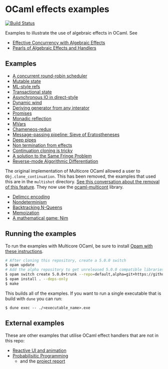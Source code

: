 # OCaml effects examples

[![Build Status](https://travis-ci.org/ocaml-multicore/effects-examples.svg?branch=master)](https://travis-ci.org/ocaml-multicore/effects-examples)    

Examples to illustrate the use of algebraic effects in OCaml. See
* [Effective Concurrency with Algebraic Effects](http://kcsrk.info/ocaml/multicore/2015/05/20/effects-multicore/)
* [Pearls of Algebraic Effects and Handlers](http://kcsrk.info/ocaml/multicore/effects/2015/05/27/more-effects/)

## Examples

* [A concurrent round-robin scheduler](https://github.com/ocaml-multicore/effects-examples/blob/master/sched.ml)
* [Mutable state](https://github.com/ocaml-multicore/effects-examples/blob/master/state.ml)
* [ML-style refs](https://github.com/ocaml-multicore/effects-examples/blob/master/ref.ml)
* [Transactional state](https://github.com/ocaml-multicore/effects-examples/blob/master/transaction.ml)
* [Asynchronous IO in direct-style](https://github.com/ocaml-multicore/effects-examples/blob/master/aio)
* [Dynamic wind](https://github.com/ocaml-multicore/effects-examples/blob/master/dyn_wind.ml)
* [Deriving generator from any interator](https://github.com/ocaml-multicore/effects-examples/blob/master/generator.ml)
* [Promises](https://github.com/ocaml-multicore/effects-examples/blob/master/promises.ml)
* [Monadic reflection](https://github.com/ocaml-multicore/effects-examples/blob/master/reify_reflect.ml)
* [MVars](https://github.com/ocaml-multicore/effects-examples/blob/master/mvar/MVar.ml)
* [Chameneos-redux](https://github.com/ocaml-multicore/effects-examples/blob/master/mvar/chameneos.ml)
* [Message-passing pipeline: Sieve of Eratostheneses](https://github.com/ocaml-multicore/effects-examples/blob/master/eratosthenes.ml)
* [Deep pipes](https://github.com/ocaml-multicore/effects-examples/blob/master/pipes.ml)
* [Non termination from effects](https://github.com/ocaml-multicore/effects-examples/blob/master/loop.ml)
* [Continuation cloning is tricky](https://github.com/ocaml-multicore/effects-examples/blob/master/clone_is_tricky.ml)
* [A solution to the Same Fringe Problem](https://github.com/ocaml-multicore/effects-examples/blob/master/fringe.ml)
* [Reverse-mode Algorithmic Differentiation](https://github.com/ocaml-multicore/effects-examples/blob/master/algorithmic_differentiation.ml)

The original implementation of Multicore OCaml allowed a user to `Obj.clone_continuation`. This has been removed, the examples that used this are in the `multishot` directory. [See this conversation about the removal of this feature](https://discuss.ocaml.org/t/multi-shot-continuations-gone-forever/9072). They now use the [ocaml-multicont](https://github.com/dhil/ocaml-multicont) library.

* [Delimcc encoding](https://github.com/ocaml-multicore/effects-examples/blob/master/multishot/delimcc.ml)
* [Nondeterminism](https://github.com/ocaml-multicore/effects-examples/blob/master/multishot/nondeterminism.ml)
* [Backtracking N-Queens](https://github.com/ocaml-multicore/effects-examples/blob/master/multishot/queens.ml)
* [Memoization](https://github.com/ocaml-multicore/effects-examples/blob/master/multishot/memo.ml)
* [A mathematical game: Nim](https://github.com/ocaml-multicore/effects-examples/blob/master/multishot/nim.ml)

## Running the examples

To run the examples with Multicore OCaml, be sure to install [Opam with these instructions](https://opam.ocaml.org/doc/Install.html).

```bash
# After cloning this repository, create a 5.0.0 switch
$ opam update
# Add the alpha repository to get unreleased 5.0.0 compatible libraries
$ opam switch create 5.0.0+trunk --repo=default,alpha=git+https://github.com/kit-ty-kate/opam-alpha-repository.git
$ opam install . --deps-only
$ make
```

This builds all of the examples. If you want to run a single executable that is build with `dune` you can run:

```
$ dune exec -- ./<executable_name>.exe
```

## External examples

These are other examples that utilise OCaml effect handlers that are not in this repo:

* [Reactive UI and animation](https://gopiandcode.uk/logs/log-bye-bye-monads-algebraic-effects.html)
* [Probabilisitic Programming](https://github.com/Arnhav-Datar/EffPPL)
  + and the [project report](https://github.com/Arnhav-Datar/EffPPL/blob/main/reports/final_report/EffPPL_Report.pdf)
